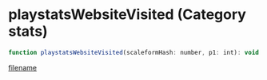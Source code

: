 # playstatsWebsiteVisited (Category stats)

```js
function playstatsWebsiteVisited(scaleformHash: number, p1: int): void
```

[filename](playstatsWebsiteVisited_m.md ':include')